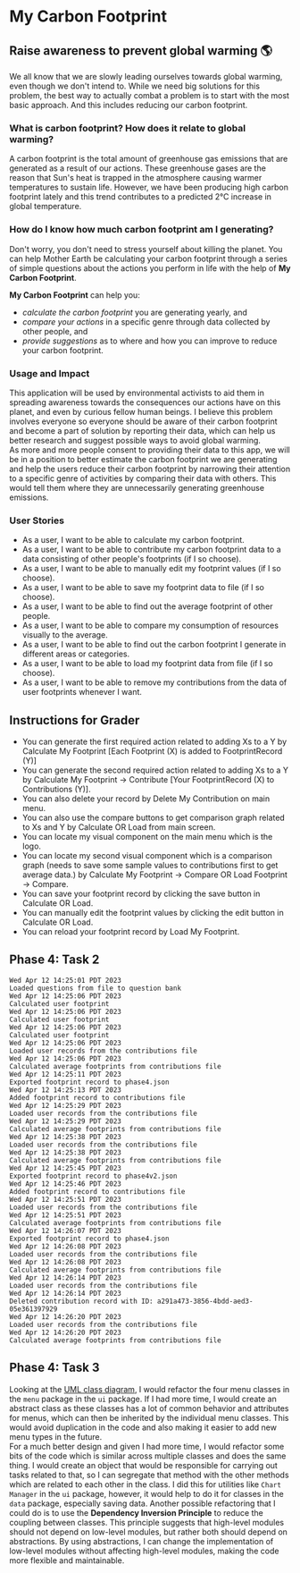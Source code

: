 
# My Carbon Footprint

## Raise awareness to prevent global warming :earth_americas:

We all know that we are slowly leading ourselves towards global warming, even though we don't intend to.  While we need
big solutions for this problem, the best way to actually combat a problem is to start with the most basic approach. And
this includes reducing our carbon footprint.

### What is carbon footprint? How does it relate to global warming?

A carbon footprint is the total amount of greenhouse gas emissions that are generated as a result of our actions. These
greenhouse gases are the reason that Sun's heat is trapped in the atmosphere causing warmer temperatures to sustain
life. However, we have been producing high carbon footprint lately and this trend contributes to a predicted
2&deg;C increase in global temperature.

### How do I know how much carbon footprint am I generating?
Don't worry, you don't need to stress yourself about killing the planet. You can help Mother Earth be calculating your
carbon footprint through a series of simple questions about the actions you perform in life with the help of **My Carbon
Footprint**.

**My Carbon Footprint** can help you:
- *calculate the carbon footprint* you are generating yearly, and
- *compare your actions* in a specific genre through data collected by other people, and
- *provide suggestions* as to where and how you can improve to reduce your carbon footprint.

### Usage and Impact

This application will be used by environmental activists to aid them in spreading awareness towards the consequences our
actions have on this planet, and even by curious fellow human beings. I believe this problem involves everyone so
everyone should be aware of their carbon footprint and become a part of solution by reporting their data, which can
help us better research and suggest possible ways to avoid global warming. <br />
As more and more people consent to providing their data to this app, we will be in a position to better estimate the
carbon footprint we are generating and help the users reduce their carbon footprint by narrowing their attention to a
specific genre of activities by comparing their data with others. This would tell them where they are unnecessarily 
generating greenhouse emissions.

### User Stories
- As a user, I want to be able to calculate my carbon footprint.
- As a user, I want to be able to contribute my carbon footprint data to a data consisting of other people's footprints
  (if I so choose).
- As a user, I want to be able to manually edit my footprint values (if I so choose).
- As a user, I want to be able to save my footprint data to file (if I so choose).
- As a user, I want to be able to find out the average footprint of other people.
- As a user, I want to be able to compare my consumption of resources visually to the average.
- As a user, I want to be able to find out the carbon footprint I generate in different areas or categories.
- As a user, I want to be able to load my footprint data from file  (if I so choose).
- As a user, I want to be able to remove my contributions from the data of user footprints whenever I want.

## Instructions for Grader
- You can generate the first required action related to adding Xs to a Y by
Calculate My Footprint [Each Footprint (X) is added to FootprintRecord (Y)]
- You can generate the second required action related to adding Xs to a Y by
Calculate My Footprint -> Contribute [Your FootprintRecord (X) to Contributions (Y)].
- You can also delete your record by Delete My Contribution on main menu.
- You can also use the compare buttons to get comparison graph related to Xs and Y by Calculate OR Load from main screen.
- You can locate my visual component on the main menu which is the logo.
- You can locate my second visual component which is a comparison graph
(needs to save some sample values to contributions first to get average data.) by Calculate My Footprint -> Compare
OR Load Footprint -> Compare.
- You can save your footprint record by clicking the save button in Calculate OR Load.
- You can manually edit the footprint values by clicking the edit button in Calculate OR Load.
- You can reload your footprint record by Load My Footprint.

## Phase 4: Task 2
```
Wed Apr 12 14:25:01 PDT 2023
Loaded questions from file to question bank
Wed Apr 12 14:25:06 PDT 2023
Calculated user footprint
Wed Apr 12 14:25:06 PDT 2023
Calculated user footprint
Wed Apr 12 14:25:06 PDT 2023
Calculated user footprint
Wed Apr 12 14:25:06 PDT 2023
Loaded user records from the contributions file
Wed Apr 12 14:25:06 PDT 2023
Calculated average footprints from contributions file
Wed Apr 12 14:25:11 PDT 2023
Exported footprint record to phase4.json
Wed Apr 12 14:25:13 PDT 2023
Added footprint record to contributions file
Wed Apr 12 14:25:29 PDT 2023
Loaded user records from the contributions file
Wed Apr 12 14:25:29 PDT 2023
Calculated average footprints from contributions file
Wed Apr 12 14:25:38 PDT 2023
Loaded user records from the contributions file
Wed Apr 12 14:25:38 PDT 2023
Calculated average footprints from contributions file
Wed Apr 12 14:25:45 PDT 2023
Exported footprint record to phase4v2.json
Wed Apr 12 14:25:46 PDT 2023
Added footprint record to contributions file
Wed Apr 12 14:25:51 PDT 2023
Loaded user records from the contributions file
Wed Apr 12 14:25:51 PDT 2023
Calculated average footprints from contributions file
Wed Apr 12 14:26:07 PDT 2023
Exported footprint record to phase4.json
Wed Apr 12 14:26:08 PDT 2023
Loaded user records from the contributions file
Wed Apr 12 14:26:08 PDT 2023
Calculated average footprints from contributions file
Wed Apr 12 14:26:14 PDT 2023
Loaded user records from the contributions file
Wed Apr 12 14:26:14 PDT 2023
Deleted contribution record with ID: a291a473-3856-4bdd-aed3-05e361397929
Wed Apr 12 14:26:20 PDT 2023
Loaded user records from the contributions file
Wed Apr 12 14:26:20 PDT 2023
Calculated average footprints from contributions file
```

## Phase 4: Task 3
Looking at the 
[UML class diagram](https://github.students.cs.ubc.ca/CPSC210-2022W-T2/project_u9q7n/blob/main/UML_Design_Diagram.png),
I would refactor the four menu classes in the `menu` package in the `ui` package. If I had more time, I would create an
abstract class as these classes has a lot of common behavior and attributes for menus, which can then be inherited by
the individual menu classes. This would avoid duplication in the code and also making it easier to add new menu types in
the future. <br/>
For a much better design and given I had more time, I would refactor some bits of the code which is similar across
multiple classes and does the same thing. I would create an object that would be responsible for carrying out tasks
related to that, so I can segregate that method with the other methods which are related to each other in the class.
I did this for utilities like `Chart Manager` in the `ui` package, however, it would help to do it for classes in the
`data` package, especially saving data.
Another possible refactoring that I could do is to use the <b>Dependency Inversion Principle</b> to reduce the coupling between
classes. This principle suggests that high-level modules should not depend on low-level modules, but rather both should
depend on abstractions. By using abstractions, I can change the implementation of low-level modules without affecting 
high-level modules, making the code more flexible and maintainable. <br/>

